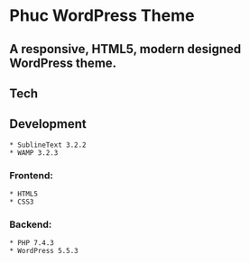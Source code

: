 # Phuc WordPress Theme
## A responsive, HTML5, modern designed WordPress theme.

## Tech

## Development

	* SublineText 3.2.2
	* WAMP 3.2.3

### Frontend:

	* HTML5
	* CSS3

### Backend:

	* PHP 7.4.3
	* WordPress 5.5.3
